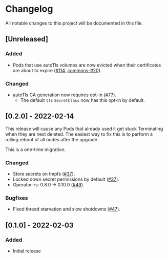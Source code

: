 # Changelog

All notable changes to this project will be documented in this file.

## [Unreleased]

### Added

- Pods that use autoTls volumes are now evicted when their certificates are about to expire ([#114], [commons-#20]).

### Changed

- autoTls CA generation now requires opt-in ([#77]).
  - The default `tls` `SecretClass` now has this opt-in by default.

[#77]: https://github.com/stackabletech/secret-operator/pull/77
[#114]: https://github.com/stackabletech/secret-operator/pull/114
[commons-#20]: https://github.com/stackabletech/commons-operator/pull/20

## [0.2.0] - 2022-02-14

This release will cause any Pods that already used it get stuck Terminating when they are next deleted.
The easiest way to fix this is to perform a rolling reboot of all nodes after the upgrade.

This is a one-time migration.

### Changed
- Store secrets on tmpfs ([#37]).
- Locked down secret permissions by default ([#37]).
- Operator-rs: 0.8.0 -> 0.10.0 ([#49]).

### Bugfixes
- Fixed thread starvation and slow shutdowns ([#47]).

[#37]: https://github.com/stackabletech/secret-operator/pull/37
[#47]: https://github.com/stackabletech/secret-operator/pull/47
[#49]: https://github.com/stackabletech/secret-operator/pull/49

## [0.1.0] - 2022-02-03

### Added
- Initial release
